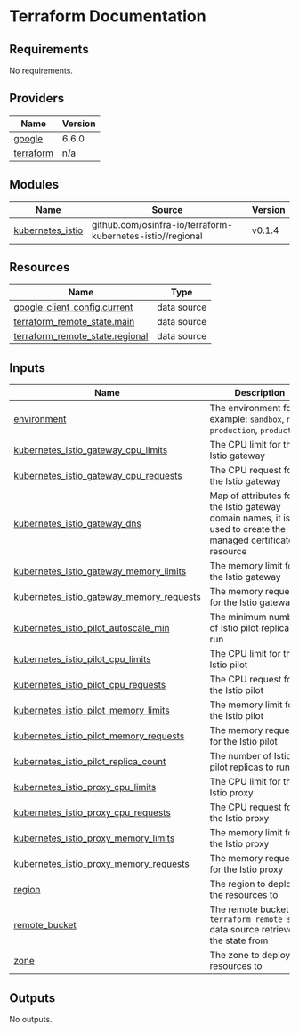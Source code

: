 # Terraform Documentation

<!-- BEGIN_TF_DOCS -->
## Requirements

No requirements.

## Providers

| Name | Version |
|------|---------|
| <a name="provider_google"></a> [google](#provider\_google) | 6.6.0 |
| <a name="provider_terraform"></a> [terraform](#provider\_terraform) | n/a |

## Modules

| Name | Source | Version |
|------|--------|---------|
| <a name="module_kubernetes_istio"></a> [kubernetes\_istio](#module\_kubernetes\_istio) | github.com/osinfra-io/terraform-kubernetes-istio//regional | v0.1.4 |

## Resources

| Name | Type |
|------|------|
| [google_client_config.current](https://registry.terraform.io/providers/hashicorp/google/latest/docs/data-sources/client_config) | data source |
| [terraform_remote_state.main](https://registry.terraform.io/providers/hashicorp/terraform/latest/docs/data-sources/remote_state) | data source |
| [terraform_remote_state.regional](https://registry.terraform.io/providers/hashicorp/terraform/latest/docs/data-sources/remote_state) | data source |

## Inputs

| Name | Description | Type | Default | Required |
|------|-------------|------|---------|:--------:|
| <a name="input_environment"></a> [environment](#input\_environment) | The environment for example: `sandbox`, `non-production`, `production` | `string` | `"sandbox"` | no |
| <a name="input_kubernetes_istio_gateway_cpu_limits"></a> [kubernetes\_istio\_gateway\_cpu\_limits](#input\_kubernetes\_istio\_gateway\_cpu\_limits) | The CPU limit for the Istio gateway | `string` | `"100m"` | no |
| <a name="input_kubernetes_istio_gateway_cpu_requests"></a> [kubernetes\_istio\_gateway\_cpu\_requests](#input\_kubernetes\_istio\_gateway\_cpu\_requests) | The CPU request for the Istio gateway | `string` | `"25m"` | no |
| <a name="input_kubernetes_istio_gateway_dns"></a> [kubernetes\_istio\_gateway\_dns](#input\_kubernetes\_istio\_gateway\_dns) | Map of attributes for the Istio gateway domain names, it is also used to create the managed certificate resource | <pre>map(object({<br/>    managed_zone = string<br/>    project      = string<br/>  }))</pre> | `{}` | no |
| <a name="input_kubernetes_istio_gateway_memory_limits"></a> [kubernetes\_istio\_gateway\_memory\_limits](#input\_kubernetes\_istio\_gateway\_memory\_limits) | The memory limit for the Istio gateway | `string` | `"64Mi"` | no |
| <a name="input_kubernetes_istio_gateway_memory_requests"></a> [kubernetes\_istio\_gateway\_memory\_requests](#input\_kubernetes\_istio\_gateway\_memory\_requests) | The memory request for the Istio gateway | `string` | `"32Mi"` | no |
| <a name="input_kubernetes_istio_pilot_autoscale_min"></a> [kubernetes\_istio\_pilot\_autoscale\_min](#input\_kubernetes\_istio\_pilot\_autoscale\_min) | The minimum number of Istio pilot replicas to run | `number` | `1` | no |
| <a name="input_kubernetes_istio_pilot_cpu_limits"></a> [kubernetes\_istio\_pilot\_cpu\_limits](#input\_kubernetes\_istio\_pilot\_cpu\_limits) | The CPU limit for the Istio pilot | `string` | `"25m"` | no |
| <a name="input_kubernetes_istio_pilot_cpu_requests"></a> [kubernetes\_istio\_pilot\_cpu\_requests](#input\_kubernetes\_istio\_pilot\_cpu\_requests) | The CPU request for the Istio pilot | `string` | `"10m"` | no |
| <a name="input_kubernetes_istio_pilot_memory_limits"></a> [kubernetes\_istio\_pilot\_memory\_limits](#input\_kubernetes\_istio\_pilot\_memory\_limits) | The memory limit for the Istio pilot | `string` | `"64Mi"` | no |
| <a name="input_kubernetes_istio_pilot_memory_requests"></a> [kubernetes\_istio\_pilot\_memory\_requests](#input\_kubernetes\_istio\_pilot\_memory\_requests) | The memory request for the Istio pilot | `string` | `"32Mi"` | no |
| <a name="input_kubernetes_istio_pilot_replica_count"></a> [kubernetes\_istio\_pilot\_replica\_count](#input\_kubernetes\_istio\_pilot\_replica\_count) | The number of Istio pilot replicas to run | `number` | `1` | no |
| <a name="input_kubernetes_istio_proxy_cpu_limits"></a> [kubernetes\_istio\_proxy\_cpu\_limits](#input\_kubernetes\_istio\_proxy\_cpu\_limits) | The CPU limit for the Istio proxy | `string` | `"25m"` | no |
| <a name="input_kubernetes_istio_proxy_cpu_requests"></a> [kubernetes\_istio\_proxy\_cpu\_requests](#input\_kubernetes\_istio\_proxy\_cpu\_requests) | The CPU request for the Istio proxy | `string` | `"10m"` | no |
| <a name="input_kubernetes_istio_proxy_memory_limits"></a> [kubernetes\_istio\_proxy\_memory\_limits](#input\_kubernetes\_istio\_proxy\_memory\_limits) | The memory limit for the Istio proxy | `string` | `"64Mi"` | no |
| <a name="input_kubernetes_istio_proxy_memory_requests"></a> [kubernetes\_istio\_proxy\_memory\_requests](#input\_kubernetes\_istio\_proxy\_memory\_requests) | The memory request for the Istio proxy | `string` | `"32Mi"` | no |
| <a name="input_region"></a> [region](#input\_region) | The region to deploy the resources to | `string` | n/a | yes |
| <a name="input_remote_bucket"></a> [remote\_bucket](#input\_remote\_bucket) | The remote bucket the `terraform_remote_state` data source retrieves the state from | `string` | n/a | yes |
| <a name="input_zone"></a> [zone](#input\_zone) | The zone to deploy the resources to | `string` | n/a | yes |

## Outputs

No outputs.
<!-- END_TF_DOCS -->
